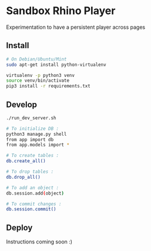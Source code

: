 # Sandbox Rhino Player

Experimentation to have a persistent player across pages

## Install

```bash
# On Debian/Ubuntu/Mint
sudo apt-get install python-virtualenv

virtualenv -p python3 venv
source venv/bin/activate
pip3 install -r requirements.txt
```

## Develop

```bash
./run_dev_server.sh

# To initialize DB :
python3 manage.py shell
from app import db
from app.models import *

# To create tables :
db.create_all()

# To drop tables :
db.drop_all()

# To add an object :
db.session.add(object)

# To commit changes :
db.session.commit()
```



## Deploy

Instructions coming soon :)
